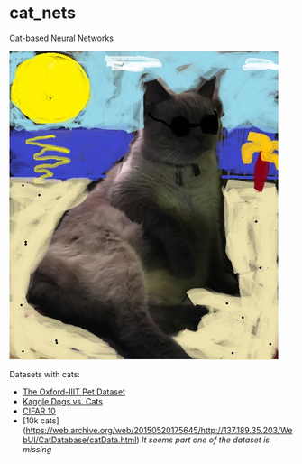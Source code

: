 # cat_nets
Cat-based Neural Networks

![cat](https://raw.githubusercontent.com/ceroytres/cat_nets/master/cat.jpg)





Datasets with cats:
+ [The Oxford-IIIT Pet Dataset](http://www.robots.ox.ac.uk/~vgg/data/pets/)
+ [Kaggle Dogs vs. Cats](https://www.kaggle.com/c/dogs-vs-cats)
+ [CIFAR 10](https://www.cs.toronto.edu/~kriz/cifar.html)
+ [10k cats] (https://web.archive.org/web/20150520175645/http://137.189.35.203/WebUI/CatDatabase/catData.html) _It seems part one of the dataset is missing_